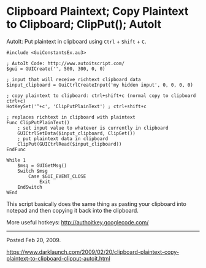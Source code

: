 # Clipboard Plaintext; Copy Plaintext to Clipboard; ClipPut(); AutoIt

AutoIt: Put plaintext in clipboard using `Ctrl` + `Shift` + `C`.

```autoit
#include <GuiConstantsEx.au3>

; AutoIt Code: http://www.autoitscript.com/
$gui = GUICreate('', 500, 300, 0, 0)

; input that will receive richtext clipboard data
$input_clipboard = GuiCtrlCreateInput('my hidden input', 0, 0, 0, 0)

; copy plaintext to clipboard: ctrl+shift+c (normal copy to clipboard ctrl+c)
HotKeySet('^+c', 'ClipPutPlainText') ; ctrl+shift+c

; replaces richtext in clipboard with plaintext
Func ClipPutPlainText()
	; set input value to whatever is currently in clipboard
	GUICtrlSetData($input_clipboard, ClipGet())
	; put plaintext data in clipboard
	ClipPut(GUICtrlRead($input_clipboard))
EndFunc

While 1
	$msg = GUIGetMsg()
	Switch $msg
		Case $GUI_EVENT_CLOSE
			Exit
	EndSwitch
WEnd
```

This script basically does the same thing as pasting your clipboard into notepad and then copying it back into the clipboard.

More useful hotkeys:
http://authoitkey.googlecode.com/

---

Posted Feb 20, 2009.

https://www.darklaunch.com/2009/02/20/clipboard-plaintext-copy-plaintext-to-clipboard-clipput-autoit.html